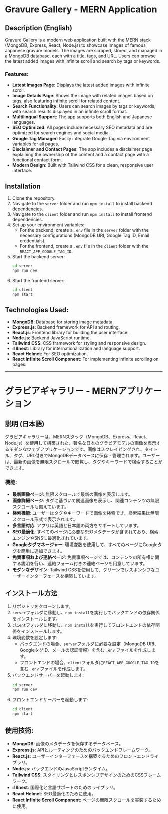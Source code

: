 # Gravure Gallery - MERN Application

## Description (English)
Gravure Gallery is a modern web application built with the MERN stack (MongoDB, Express, React, Node.js) to showcase images of famous Japanese gravure models. The images are scraped, stored, and managed in a MongoDB database, each with a title, tags, and URL. Users can browse the latest added images with infinite scroll and search by tags or keywords.

### Features:
- **Latest Images Page**: Displays the latest added images with infinite scroll.
- **Image Details Page**: Shows the image with related images based on tags, also featuring infinite scroll for related content.
- **Search Functionality**: Users can search images by tags or keywords, with search results displayed in an infinite scroll format.
- **Multilingual Support**: The app supports both English and Japanese languages.
- **SEO Optimized**: All pages include necessary SEO metadata and are optimized for search engines and social media.
- **Google Tag Manager**: Easily integrate Google Tag via environment variables for all pages.
- **Disclaimer and Contact Pages**: The app includes a disclaimer page explaining the ownership of the content and a contact page with a functional contact form.
- **Modern Design**: Built with Tailwind CSS for a clean, responsive user interface.

## Installation
1. Clone the repository.
2. Navigate to the `server` folder and run `npm install` to install backend dependencies.
3. Navigate to the `client` folder and run `npm install` to install frontend dependencies.
4. Set up your environment variables:
   - For the backend, create a `.env` file in the `server` folder with the necessary configurations (MongoDB URI, Google Tag ID, Email credentials).
   - For the frontend, create a `.env` file in the `client` folder with the `REACT_APP_GOOGLE_TAG_ID`.
5. Start the backend server:
   ```bash
   cd server
   npm run dev
   ```
6. Start the frontend server:
   ```bash
   cd client
   npm start
   ```

## Technologies Used:
- **MongoDB**: Database for storing image metadata.
- **Express.js**: Backend framework for API and routing.
- **React.js**: Frontend library for building the user interface.
- **Node.js**: Backend JavaScript runtime.
- **Tailwind CSS**: CSS framework for styling and responsive design.
- **i18next**: Library for internationalization and language support.
- **React Helmet**: For SEO optimization.
- **React Infinite Scroll Component**: For implementing infinite scrolling on pages.

---

# グラビアギャラリー - MERNアプリケーション

## 説明 (日本語)
グラビアギャラリーは、MERNスタック（MongoDB、Express、React、Node.js）を使用して構築された、著名な日本のグラビアモデルの画像を表示するモダンなウェブアプリケーションです。画像はスクレイピングされ、タイトル、タグ、URL付きでMongoDBデータベースに保存・管理されます。ユーザーは、最新の画像を無限スクロールで閲覧し、タグやキーワードで検索することができます。

### 機能:
- **最新画像ページ**: 無限スクロールで最新の画像を表示します。
- **画像詳細ページ**: タグに基づいて関連画像を表示し、関連コンテンツの無限スクロールも備えています。
- **検索機能**: ユーザーはタグやキーワードで画像を検索でき、検索結果は無限スクロール形式で表示されます。
- **多言語対応**: アプリは英語と日本語の両方をサポートしています。
- **SEO最適化**: すべてのページに必要なSEOメタデータが含まれており、検索エンジンやSNSに最適化されています。
- **Googleタグマネージャー**: 環境変数を使用して、すべてのページにGoogleタグを簡単に追加できます。
- **免責事項および連絡ページ**: 免責事項ページでは、コンテンツの所有権に関する説明を行い、連絡フォーム付きの連絡ページも用意しています。
- **モダンなデザイン**: Tailwind CSSを使用して、クリーンでレスポンシブなユーザーインターフェースを構築しています。

## インストール方法
1. リポジトリをクローンします。
2. `server`フォルダに移動し、`npm install`を実行してバックエンドの依存関係をインストールします。
3. `client`フォルダに移動し、`npm install`を実行してフロントエンドの依存関係をインストールします。
4. 環境変数を設定します:
   - バックエンドの場合、`server`フォルダに必要な設定（MongoDB URI、GoogleタグID、メールの認証情報）を含む `.env` ファイルを作成します。
   - フロントエンドの場合、`client`フォルダに`REACT_APP_GOOGLE_TAG_ID`を含む `.env` ファイルを作成します。
5. バックエンドサーバーを起動します:
   ```bash
   cd server
   npm run dev
   ```
6. フロントエンドサーバーを起動します:
   ```bash
   cd client
   npm start
   ```

## 使用技術:
- **MongoDB**: 画像のメタデータを保存するデータベース。
- **Express.js**: APIとルーティングのためのバックエンドフレームワーク。
- **React.js**: ユーザーインターフェースを構築するためのフロントエンドライブラリ。
- **Node.js**: バックエンドのJavaScriptランタイム。
- **Tailwind CSS**: スタイリングとレスポンシブデザインのためのCSSフレームワーク。
- **i18next**: 国際化と言語サポートのためのライブラリ。
- **React Helmet**: SEO最適化のために使用。
- **React Infinite Scroll Component**: ページの無限スクロールを実装するために使用。
